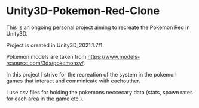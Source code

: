 # Unity3D-Pokemon-Red-Clone

This is an ongoing personal project aiming to recreate the Pokemon Red in Unity3D.

Project is created in Unity3D_2021.1.7f1.

Pokemon models are taken from https://www.models-resource.com/3ds/pokemonxy/.

In this project I strive for the recreation of the system in the pokemon games that interact and comminicate with eachouther.

I use csv files for holding the pokemons neccecary data (stats, spawn rates for each area in the game etc.).
